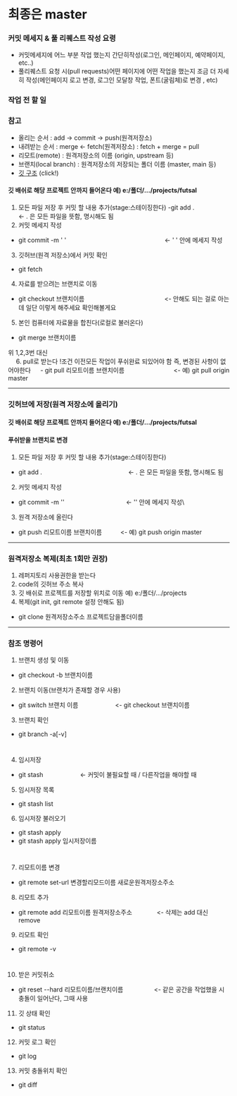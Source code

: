 # 최종은 master


### 커밋 메세지 & 풀 리퀘스트 작성 요령
- 커밋메세지에 어느 부분 작업 했는지 간단히작성(로그인, 메인페이지, 예약페이지, etc..)
- 풀리퀘스트 요청 시(pull requests)어떤 페이지에 어떤 작업을 했는지 조금 더 자세히 작성(메인페이지 로고 변경, 로그인 모달창 작업, 폰트(굴림체)로 변경 , etc)  
### 작업 전 할 일
### 참고
 - 올리는 순서   : add -> commit -> push(원격저장소)
 - 내려받는 순서 : merge <- fetch(원격저장소) : fetch + merge = pull
 - 리모트(remote) : 원격저장소의 이름 (origin, upstream 등)
 - 브랜치(local branch) : 원격저장소의 저장되는 폴더 이름 (master, main 등)
 - [깃 구조](https://ibb.co/ZJQT936) (click!)
  
#### 깃 배쉬로 해당 프로젝트 안까지 들어온다 예) e:/폴더/.../projects/futsal
  1. 모든 파일 저장 후 커밋 할 내용 추가(stage:스테이징한다)
   -git add .　　　　　　　　　　　　　　　　　　　　　<- . 은 모든 파일을 뜻함, 명시해도 됨
  2. 커밋 메세지 작성
   - git commit -m ' '　　　　　　　　　　　　　　　　<- ' ' 안에 메세지 작성
  3. 깃허브(원격 저장소)에서 커밋 확인
   - git fetch
  4. 자료를 받으려는 브랜치로 이동
   - git checkout 브랜치이름　　　　　　　　　　　　　<- 안해도 되는 걸로 아는데 일단 이렇게 해주세요 확인해볼게요
  5. 본인 컴퓨터에 자료물을 합친다(로컬로 불러온다)
   - git merge 브랜치이름
  
  위 1,2,3번 대신  
  　 6. pull로 받는다 !조건 이전모든 작업이 푸쉬완료 되있어야 함 즉, 변경된 사항이 없어야한다
 　  - git pull 리모트이름 브랜치이름　　　　　　　　<- 예) git pull origin master 
  
 ---
  
### 깃허브에 저장(원격 저장소에 올리기)
#### 깃 배쉬로 해당 프로젝트 안까지 들어온다 예) e:/폴더/.../projects/futsal
#### 푸쉬받을 브랜치로 변경
 1. 모든 파일 저장 후 커밋 할 내용 추가(stage:스테이징한다)
  - git add .　　　　　　　　　　　　　　<- . 은 모든 파일을 뜻함, 명시해도 됨
 2. 커밋 메세지 작성
  - git commit -m ''　　　　　　　　　　<- '' 안에 메세지 작성\
 3. 원격 저장소에 올린다
  - git push 리모트이름 브랜치이름　　　<- 예) git push origin master
  
 ---
  
### 원격저장소 복제(최초 1회만 권장)
 1. 레퍼지토리 사용권한을 받는다
 2. code의 깃허브 주소 복사
 3. 깃 배쉬로 프로젝트를 저장할 위치로 이동 예) e:/폴더/.../projects
 4. 복제(git init, git remote 설정 안해도 됨)
  - git clone 원격저장소주소 프로젝트담을폴더이름
    
---
  
### 참조 명령어
 1. 브랜치 생성 및 이동
  - git checkout -b 브랜치이름
 2. 브랜치 이동(브랜치가 존재할 경우 사용)
  - git switch 브랜치 이름　　　　　　<- git checkout 브랜치이름
 3. 브랜치 확인
  - git branch -a[-v]  
#
 4. 임시저장
  - git stash　　　　　　<- 커밋이 불필요할 때 / 다른작업을 해야할 때
 5. 임시저장 목록
  - git stash list
 6. 임시저장 불러오기
  - git stash apply
  - git stash apply 임시저장이름  
#
 7. 리모트이름 변경
  - git remote set-url 변경할리모드이름 새로운원격저장소주소
 8. 리모트 추가
  - git remote add 리모트이름 원격저장소주소　　　　<- 삭제는 add 대신 remove
 9. 리모트 확인
  - git remote -v
#
 10. 받은 커밋취소
  - git reset --hard 리모트이름/브랜치이름　　　　　<- 같은 공간을 작업했을 시 충돌이 일어난다, 그때 사용
 11. 깃 상태 확인
  - git status
 12. 커밋 로그 확인
  - git log
 13. 커밋 충돌위치 확인
  - git diff
